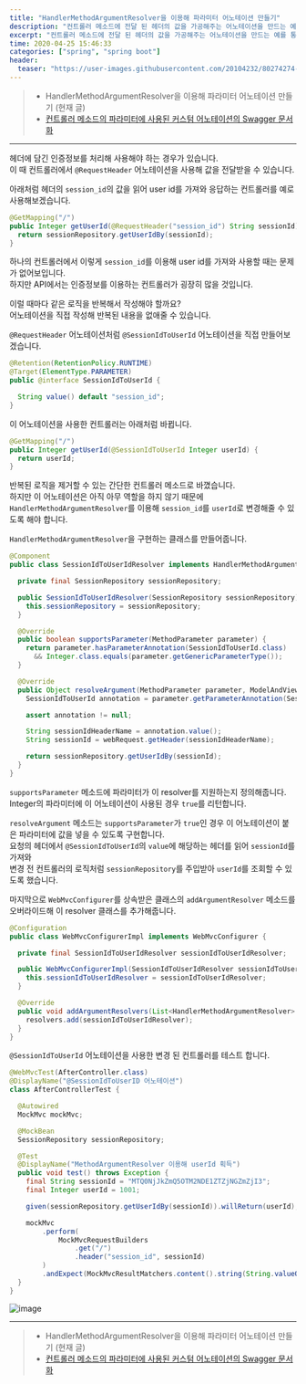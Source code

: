 ```yaml
---
title: "HandlerMethodArgumentResolver을 이용해 파라미터 어노테이션 만들기"
description: "컨트롤러 메소드에 전달 된 헤더의 값을 가공해주는 어노테이션을 만드는 예를 통해 HandlerMethodArgumentResolver를 소개합니다."
excerpt: "컨트롤러 메소드에 전달 된 헤더의 값을 가공해주는 어노테이션을 만드는 예를 통해 HandlerMethodArgumentResolver를 소개합니다."
time: 2020-04-25 15:46:33
categories: ["spring", "spring boot"]
header:
  teaser: "https://user-images.githubusercontent.com/20104232/80274274-2b134400-8714-11ea-96db-e09ba79c77e4.png"
---
```


> - HandlerMethodArgumentResolver을 이용해 파라미터 어노테이션 만들기 (현재 글)
> - [컨트롤러 메소드의 파라미터에 사용된 커스텀 어노테이션의 Swagger 문서화](../swagger-for-method-argument-annotation)

---

헤더에 담긴 인증정보를 처리해 사용해야 하는 경우가 있습니다.  
이 때 컨트롤러에서 `@RequestHeader` 어노테이션을 사용해 값을 전달받을 수 있습니다.

아래처럼 헤더의 `session_id`의 값을 읽어 user id를 가져와 응답하는 컨트롤러를 예로 사용해보겠습니다.

```java
@GetMapping("/")
public Integer getUserId(@RequestHeader("session_id") String sessionId) {
  return sessionRepository.getUserIdBy(sessionId);
}
```

하나의 컨트롤러에서 이렇게 `session_id`를 이용해 user id를 가져와 사용할 때는 문제가 없어보입니다.  
하지만 API에서는 인증정보를 이용하는 컨트롤러가 굉장히 많을 것입니다.

이럴 때마다 같은 로직을 반복해서 작성해야 할까요?  
어노테이션을 직접 작성해 반복된 내용을 없애줄 수 있습니다.

`@RequestHeader` 어노테이션처럼 `@SessionIdToUserId` 어노테이션을 직접 만들어보겠습니다.

```java
@Retention(RetentionPolicy.RUNTIME)
@Target(ElementType.PARAMETER)
public @interface SessionIdToUserId {

  String value() default "session_id";
}
```

이 어노테이션을 사용한 컨트롤러는 아래처럼 바뀝니다.

```java
@GetMapping("/")
public Integer getUserId(@SessionIdToUserId Integer userId) {
  return userId;
}
```

반복된 로직을 제거할 수 있는 간단한 컨트롤러 메소드로 바꼈습니다.  
하지만 이 어노테이션은 아직 아무 역할을 하지 않기 때문에 `HandlerMethodArgumentResolver`를 이용해 `session_id`를 `userId`로 변경해줄 수 있도록 해야 합니다.

`HandlerMethodArgumentResolver`을 구현하는 클래스를 만들어줍니다.

```java
@Component
public class SessionIdToUserIdResolver implements HandlerMethodArgumentResolver {

  private final SessionRepository sessionRepository;

  public SessionIdToUserIdResolver(SessionRepository sessionRepository) {
    this.sessionRepository = sessionRepository;
  }

  @Override
  public boolean supportsParameter(MethodParameter parameter) {
    return parameter.hasParameterAnnotation(SessionIdToUserId.class) 
      && Integer.class.equals(parameter.getGenericParameterType());
  }

  @Override
  public Object resolveArgument(MethodParameter parameter, ModelAndViewContainer mavContainer, NativeWebRequest webRequest, WebDataBinderFactory binderFactory) throws Exception {
    SessionIdToUserId annotation = parameter.getParameterAnnotation(SessionIdToUserId.class);

    assert annotation != null;

    String sessionIdHeaderName = annotation.value();
    String sessionId = webRequest.getHeader(sessionIdHeaderName);

    return sessionRepository.getUserIdBy(sessionId);
  }
}
```

`supportsParameter` 메소드에 파라미터가 이 resolver를 지원하는지 정의해줍니다.  
Integer의 파라미터에 이 어노테이션이 사용된 경우 `true`를 리턴합니다.

`resolveArgument` 메소드는 `supportsParameter`가 `true`인 경우 이 어노테이션이 붙은 파라미터에 값을 넣을 수 있도록 구현합니다.  
요청의 헤더에서 `@SessionIdToUserId`의 `value`에 해당하는 헤더를 읽어 `sessionId`를 가져와  
변경 전 컨트롤러의 로직처럼 `sessionRepository`를 주입받아 `userId`를 조회할 수 있도록 했습니다.

마지막으로 `WebMvcConfigurer`를 상속받은 클래스의 `addArgumentResolver` 메소드를 오버라이드해 이 resolver 클래스를 추가해줍니다.

```java
@Configuration
public class WebMvcConfigurerImpl implements WebMvcConfigurer {

  private final SessionIdToUserIdResolver sessionIdToUserIdResolver;

  public WebMvcConfigurerImpl(SessionIdToUserIdResolver sessionIdToUserIdResolver) {
    this.sessionIdToUserIdResolver = sessionIdToUserIdResolver;
  }

  @Override
  public void addArgumentResolvers(List<HandlerMethodArgumentResolver> resolvers) {
    resolvers.add(sessionIdToUserIdResolver);
  }
}
```

`@SessionIdToUserId` 어노테이션을 사용한 변경 된 컨트롤러를 테스트 합니다.

```java
@WebMvcTest(AfterController.class)
@DisplayName("@SessionIdToUserID 어노테이션")
class AfterControllerTest {

  @Autowired
  MockMvc mockMvc;

  @MockBean
  SessionRepository sessionRepository;

  @Test
  @DisplayName("MethodArgumentResolver 이용해 userId 획득")
  public void test() throws Exception {
    final String sessionId = "MTQ0NjJkZmQ5OTM2NDE1ZTZjNGZmZjI3";
    final Integer userId = 1001;

    given(sessionRepository.getUserIdBy(sessionId)).willReturn(userId);

    mockMvc
        .perform(
            MockMvcRequestBuilders
                .get("/")
                .header("session_id", sessionId)
        )
        .andExpect(MockMvcResultMatchers.content().string(String.valueOf(userId)));
  }
}
```

![image](https://user-images.githubusercontent.com/20104232/80274146-3f0a7600-8713-11ea-92b1-986398b24fc3.png)

---

> - HandlerMethodArgumentResolver을 이용해 파라미터 어노테이션 만들기 (현재 글)
> - [컨트롤러 메소드의 파라미터에 사용된 커스텀 어노테이션의 Swagger 문서화](../swagger-for-method-argument-annotation)
